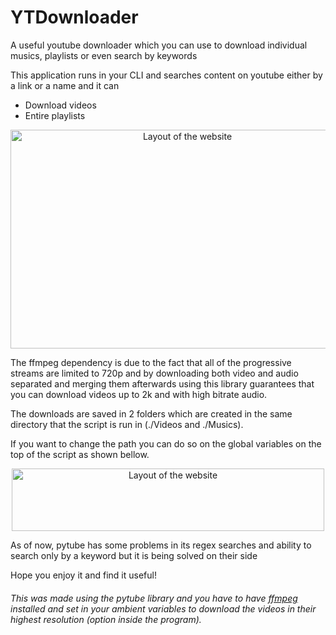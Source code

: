 # YTDownloader
A useful youtube downloader which you can use to download individual musics, playlists or even search by keywords

This application runs in your CLI and searches content on youtube either by a link or a name and it can
* Download videos
* Entire playlists

<p align="center">
       <img src="https://i.imgur.com/zoITFTW.gif" width="550" height="350" alt="Layout of the website">
</p>

The ffmpeg dependency is due to the fact that all of the progressive streams are limited to 720p and by downloading both video and audio separated and merging them afterwards using this library guarantees that you can download videos up to 2k and with high bitrate audio.

The downloads are saved in 2 folders which are created in the same directory that the script is run in (./Videos and ./Musics). 

If you want to change the path you can do so on the global variables on the top of the script as shown bellow.

<p align="center">
       <img src="https://i.imgur.com/rP3uzLh.png" width="500" height="100" alt="Layout of the website">
</p>


As of now, pytube has some problems in its regex searches and ability to search only by a keyword but it is being solved on their side

Hope you enjoy it and find it useful!

###### This was made using the pytube library and you have to have <a href=https://www.ffmpeg.org/>ffmpeg</a> installed and set in your ambient variables to download the videos in their highest resolution (option inside the program).
